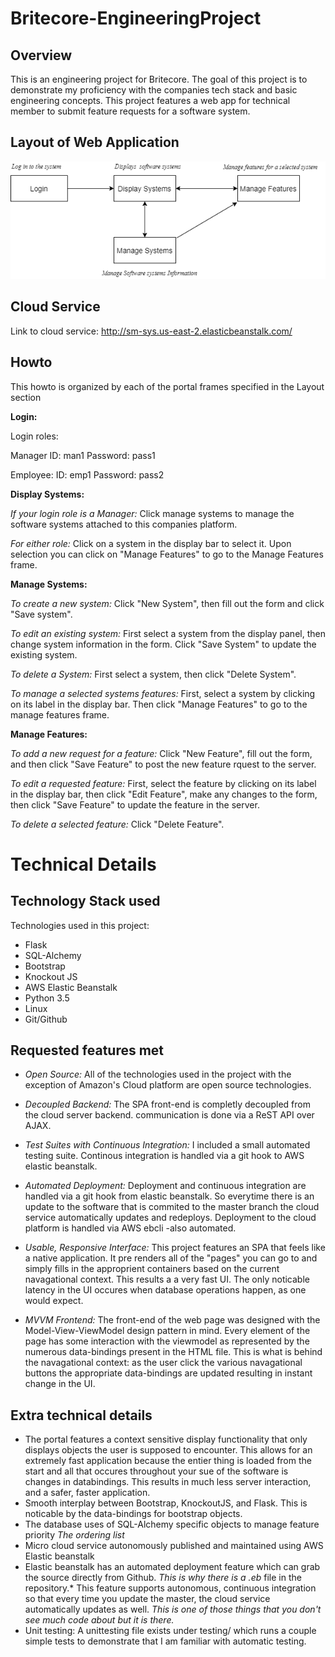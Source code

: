 [1]:  http://sm-sys.us-west-2.elasticbeanstalk.com/
# Britecore-EngineeringProject

## Overview
This is an engineering project for Britecore. The goal of this project is to demonstrate my proficiency with the companies tech stack and basic engineering concepts. This project features a web app for technical member to submit feature requests for a software system. 

## Layout of Web Application
![alt-text](https://github.com/Jared-Hall/Britecore-EngineeringProject/blob/master/Design/LYT.png)

## Cloud Service
Link to cloud service:  http://sm-sys.us-east-2.elasticbeanstalk.com/

## Howto
This howto is organized by each of the portal frames specified in the Layout section

**Login:**

Login roles: 

Manager
ID: man1
Password: pass1

Employee:
ID: emp1
Password: pass2

**Display Systems:**

*If your login role is a Manager:*
Click manage systems to manage the software systems attached to this companies platform.

*For either role:*
Click on a system in the display bar to select it. Upon selection you can click on "Manage Features" to go to the Manage Features frame.

**Manage Systems:**

*To create a new system:*
Click "New System", then fill out the form and click "Save system".

*To edit an existing system:*
First select a system from the display panel, then change system information in the form. Click "Save System" to update the existing system.

*To delete a System:*
First select a system, then click "Delete System".

*To manage a selected systems features:*
First, select a system by clicking on its label in the display bar. Then click "Manage Features" to go to the manage features frame.

**Manage Features:**

*To add a new request for a feature:*
Click "New Feature", fill out the form, and then click "Save Feature" to post the new feature rquest to the server.

*To edit a requested feature:*
First, select the feature by clicking on its label in the display bar, then click "Edit Feature", make any changes to the form, then click "Save Feature" to update the feature in the server.

*To delete a selected feature:*
Click "Delete Feature".

# Technical Details

## Technology Stack used
Technologies used in this project:
* Flask
* SQL-Alchemy
* Bootstrap
* Knockout JS
* AWS Elastic Beanstalk
* Python 3.5
* Linux
* Git/Github

## Requested features met
* *Open Source:* All of the technologies used in the project with the exception of Amazon's Cloud platform are open source technologies.

* *Decoupled Backend:* The SPA front-end is completly decoupled from the cloud server backend. communication is done via a ReST API over AJAX.

* *Test Suites with Continuous Integration:* I included a small automated testing suite. Continous integration is handled via a git hook to AWS elastic beanstalk.

* *Automated Deployment:* Deployment and continuous integration are handled via a git hook from elastic beanstalk. So everytime there is an update to the software that is commited to the master branch the cloud service automatically updates and redeploys. Deployment to the cloud platform is handled via AWS ebcli -also automated.

* *Usable, Responsive Interface:* This project features an SPA that feels like a native application. It pre renders all of the "pages" you can go to and simply fills in the approprient containers based on the current navagational context. This results a a very fast UI. The only noticable latency in the UI occures when database operations happen, as one would expect.

* *MVVM Frontend:* The front-end of the web page was designed with the Model-View-ViewModel design pattern in mind. Every element of the page has some interaction with the viewmodel as represented by the numerous data-bindings present in the HTML file. This is what is behind the navagational context: as the user click the various navagational buttons the appropriate data-bindings are updated resulting in instant change in the UI.

## Extra technical details
* The portal features a context sensitive display functionality that only displays objects the user is supposed to encounter. This allows for an extremely fast application because the entier thing is loaded from the start and all that occures throughout your sue of the software is changes in databindings. This results in much less server interaction, and a safer, faster application.
* Smooth interplay between Bootstrap, KnockoutJS, and Flask. This is noticable by the data-bindings for bootstrap objects.
* The database uses of SQL-Alchemy specific objects to manage feature priority *The ordering list*
* Micro cloud service autonomously published and maintained using AWS Elastic beanstalk
* Elastic beanstalk has an automated deployment feature which can grab the source directly from Github. *This is why there is a .eb* file in the repository.* This feature supports autonomous, continuous integration so that every time you update the master, the cloud service automatically updates as well. *This is one of those things that you don't see much code about but it is there.*
* Unit testing: A unittesting file exists under testing/ which runs a couple simple tests to demonstrate that I am familiar with automatic testing.

